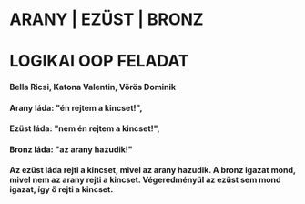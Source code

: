 # ARANY | EZÜST | BRONZ
# LOGIKAI OOP FELADAT

#### Bella Ricsi, Katona Valentin, Vörös Dominik

#### Arany láda: "én rejtem a kincset!",
#### Ezüst láda: "nem én rejtem a kincset!",
#### Bronz láda: "az arany hazudik!"

#### Az ezüst láda rejti a kincset, mivel az arany hazudik. A bronz igazat mond, mivel nem az arany rejti a kincset. Végeredményül az ezüst sem mond igazat, így ő rejti a kincset.
